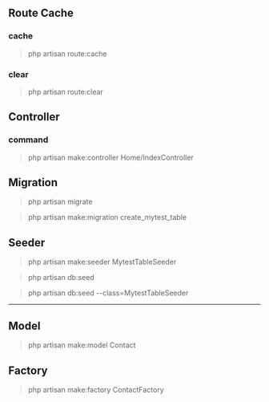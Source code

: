 ## Route Cache

### cache

> php artisan route:cache

### clear
> php artisan route:clear

## Controller

### command
> php artisan make:controller Home/IndexController

## Migration

> php artisan migrate

>php artisan make:migration create_mytest_table


## Seeder

> php artisan make:seeder MytestTableSeeder

> php artisan db:seed

> php artisan db:seed --class=MytestTableSeeder


---------

## Model

> php artisan make:model Contact


## Factory
> php artisan make:factory ContactFactory

